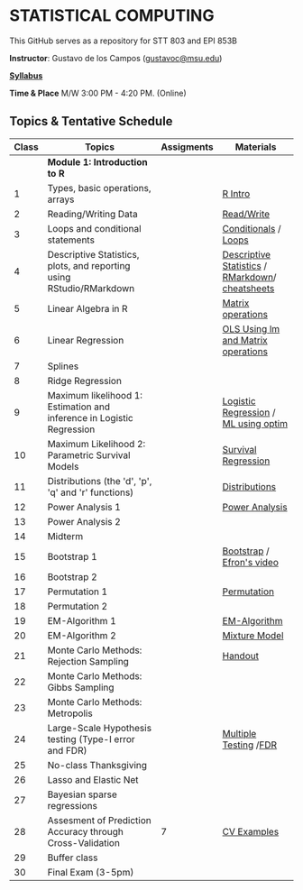 # STATISTICAL COMPUTING


This GitHub serves as a repository for STT 803 and EPI 853B

**Instructor**: Gustavo de los Campos (gustavoc@msu.edu)

**[Syllabus](https://app.box.com/s/4l7zea2zvqa1kq3137tujqdx0opiif1z)**

**Time & Place** M/W 	3:00 PM - 4:20 PM. (Online)

## Topics & Tentative Schedule






|Class | Topics | Assigments | Materials |
|----|----|----|---|
|  | **Module 1: Introduction to R** | |
|1|Types, basic operations, arrays||[R Intro](https://github.com/gdlc/STAT_COMP/blob/master/RIntro.md)|
|2|Reading/Writing Data||[Read/Write](https://github.com/gdlc/STAT_COMP/blob/master/RIntro.md#read-write)|
|3|Loops and conditional statements||[Conditionals](https://github.com/QuantGen/RIntro#conditionals) / [Loops](https://github.com/gdlc/STAT_COMP/blob/master/RIntro.md#loops)|
|4|Descriptive Statistics, plots, and reporting using RStudio/RMarkdown|| [Descriptive Statistics](https://github.com/gdlc/STAT_COMP/blob/master/RIntro.md#descriptives) / [RMarkdown](https://rmarkdown.rstudio.com/lesson-1.html)/ [cheatsheets](https://rmarkdown.rstudio.com/lesson-15.html)|
|5|Linear Algebra in R||[Matrix operations](https://github.com/gdlc/STAT_COMP/blob/master/LinearAlgebra.md)|
|6|Linear Regression||[OLS Using lm and Matrix operations](https://github.com/gdlc/STAT_COMP/blob/master/OLS.md)|
|7|Splines|||
|8|Ridge Regression|||
|9 |Maximum likelihood 1: Estimation and inference in Logistic Regression||[Logistic Regression](https://github.com/gdlc/STAT_COMP/blob/master/LogisticRegression.pdf) / [ML using optim](https://github.com/gdlc/STAT_COMP/blob/master/LogisticRegression.md)|
|10|Maximum Likelihood 2: Parametric Survival Models ||[Survival Regression](https://github.com/gdlc/STAT_COMP/blob/master/ParametericSurvivalRegression.md) |
|11|Distributions (the 'd', 'p', 'q' and 'r' functions)||[Distributions](https://github.com/gdlc/STAT_COMP/blob/master/RIntro.md#distributions)|
|12|Power Analysis 1||[Power Analysis](https://github.com/gdlc/STAT_COMP/blob/master/POWER_AND_TYPE-I_ERROR.md) |
|13|Power Analysis 2|||
|14| Midterm |||
|15|Bootstrap 1||[Bootstrap](https://github.com/gdlc/STAT_COMP/blob/master/BOOTSTRAP.md) / [Efron's video](https://www.youtube.com/watch?v=H2tOhMaXWvI)|
|16|Bootstrap 2|||
|17| Permutation 1||[Permutation](https://github.com/gdlc/STAT_COMP/blob/master/PERMUTATION.md) |
|18|Permutation 2|||
|19|EM-Algorithm 1||[EM-Algorithm](https://github.com/gdlc/STAT_COMP/blob/master/EMAlgorithm.pdf)|
|20|EM-Algorithm 2||[Mixture Model](https://github.com/gdlc/STAT_COMP/blob/master/EM_MIXTURES.md)|
|21|Monte Carlo Methods: Rejection Sampling||[Handout](https://github.com/gdlc/STAT_COMP/blob/master/SimulatingRandomVariables.pdf)|
|22|Monte Carlo Methods: Gibbs Sampling|||
|23|Monte Carlo Methods: Metropolis|||
|24|Large-Scale Hypothesis testing (Type-I error and FDR)||[Multiple Testing](https://github.com/gdlc/STAT_COMP/blob/master/LARGE_SCALE_TESTING.md) /[FDR](https://github.com/gdlc/STAT_COMP/blob/master/FDR.md)|
|25|No-class Thanksgiving|||
|26|Lasso and Elastic Net |||
|27|Bayesian sparse regressions|||
|28|Assesment of Prediction Accuracy through Cross-Validation|7|[CV Examples](https://github.com/gdlc/STAT_COMP/blob/master/CROSSVALIDATION.md)|
|29|Buffer class|||
|30|Final Exam (3-5pm)|||
